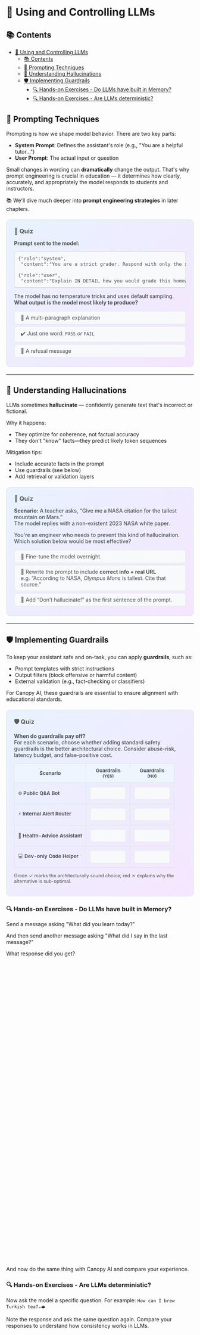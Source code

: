 # 💭 Using and Controlling LLMs

## 📚 Contents
- [💭 Using and Controlling LLMs](#-using-and-controlling-llms)
  - [📚 Contents](#-contents)
  - [💭 Prompting Techniques](#-prompting-techniques)
  - [🚨 Understanding Hallucinations](#-understanding-hallucinations)
  - [🛡️ Implementing Guardrails](#️-implementing-guardrails)
    - [🔍 Hands-on Exercises - Do LLMs have built in Memory?](#-hands-on-exercises---do-llms-have-built-in-memory)
    - [🔍 Hands-on Exercises - Are LLMs deterministic?](#-hands-on-exercises---are-llms-deterministic)

## 💭 Prompting Techniques

Prompting is how we shape model behavior. There are two key parts:
- **System Prompt**: Defines the assistant's role (e.g., "You are a helpful tutor…")
- **User Prompt**: The actual input or question

Small changes in wording can **dramatically** change the output. That's why prompt engineering is crucial in education — it determines how clearly, accurately, and appropriately the model responds to students and instructors.

📚 We'll dive much deeper into **prompt engineering strategies** in later chapters.

<!-- 💭 Prompting – what will happen? -->
<div style="background:linear-gradient(135deg,#e8f2ff 0%,#f5e6ff 100%);
            padding:20px;border-radius:10px;margin:20px 0;border:1px solid #d1e7dd;">

<h3 style="margin:0 0 8px;color:#5a5a5a;">📝 Quiz</h3>

<p style="color:#495057;font-weight:500;">
<strong>Prompt sent to the model:</strong></p>

<pre style="background:#f8f9fa;border:1px solid #ccc;border-radius:6px;padding:10px;font-size:.9em;color:#495057;font-weight:500;">
{"role":"system",
 "content":"You are a strict grader. Respond with only the single word PASS or FAIL."}

{"role":"user",
 "content":"Explain IN DETAIL how you would grade this homework."}
</pre>

<p style="color:#495057;font-weight:500;">
The model has no temperature tricks and uses default sampling.<br>
<strong>What output is the model most likely to produce?</strong></p>

<style>
.quiz-container-prompt-out{position:relative}
.quiz-option-prompt-out{display:block;margin:4px 0;padding:8px 16px;background:#f8f9fa;border-radius:6px;
  cursor:pointer;transition:.2s;border:2px solid #e9ecef;color:#495057}
.quiz-option-prompt-out:hover{background:#fff;transform:translateY(-1px);border-color:#dee2e6}
.quiz-radio-prompt-out{display:none}
.quiz-radio-prompt-out:checked+.quiz-option-prompt-out[data-correct="true"]{background:#d4edda;color:#155724;border-color:#c3e6cb}
.quiz-radio-prompt-out:checked+.quiz-option-prompt-out:not([data-correct="true"]){background:#f8d7da;color:#721c24;border-color:#f5b7b1}
.feedback-prompt-out{display:none;margin:4px 0;padding:8px 16px;border-radius:6px}
#prompt-out-correct:checked~.feedback-prompt-out[data-feedback="correct"],
#prompt-out-wrong1:checked~.feedback-prompt-out[data-feedback="wrong"],
#prompt-out-wrong2:checked~.feedback-prompt-out[data-feedback="wrong"]{display:block}
.feedback-prompt-out[data-feedback="correct"]{background:#d1f2eb;color:#0c5d56;border:1px solid #a3d9cc}
.feedback-prompt-out[data-feedback="wrong"]{background:#fce8e6;color:#58151c;border:1px solid #f5b7b1}
</style>

<div class="quiz-container-prompt-out">
  <input type="radio" name="quiz-prompt-out" id="prompt-out-wrong1" class="quiz-radio-prompt-out">
  <label for="prompt-out-wrong1" class="quiz-option-prompt-out" data-correct="false">
    📝 A multi-paragraph explanation
  </label>

  <input type="radio" name="quiz-prompt-out" id="prompt-out-correct" class="quiz-radio-prompt-out">
  <label for="prompt-out-correct" class="quiz-option-prompt-out" data-correct="true">
    ✔️ Just one word: <code>PASS</code> <em>or</em> <code>FAIL</code>
  </label>

  <input type="radio" name="quiz-prompt-out" id="prompt-out-wrong2" class="quiz-radio-prompt-out">
  <label for="prompt-out-wrong2" class="quiz-option-prompt-out" data-correct="false">
    🚫 A refusal message
  </label>

  <div class="feedback-prompt-out" data-feedback="correct">
    ✅ <strong>Exactly.</strong> The system instruction outranks the user request, so the model sticks to the one-word format.
  </div>
  <div class="feedback-prompt-out" data-feedback="wrong">
    ❌ Remember: system-role text sets the policy the model follows.
  </div>
</div>
</div>



---

## 🚨 Understanding Hallucinations

LLMs sometimes **hallucinate** — confidently generate text that's incorrect or fictional.

Why it happens:
- They optimize for coherence, not factual accuracy
- They don't "know" facts—they predict likely token sequences

Mitigation tips:
- Include accurate facts in the prompt
- Use guardrails (see below)
- Add retrieval or validation layers

<!-- 🚨 Hallucination – realistic prevention options -->
<div style="background:linear-gradient(135deg,#e8f2ff 0%,#f5e6ff 100%);padding:20px;border-radius:10px;margin:20px 0;border:1px solid #d1e7dd;">
  <h3 style="margin:0 0 8px;color:#5a5a5a;">🚨 Quiz</h3>
  <p style="color:#495057;font-weight:500;">
    <strong>Scenario:</strong> A teacher asks, “Give me a NASA citation for the tallest mountain on Mars.”<br>
    The model replies with a non-existent 2023 NASA white paper.
  </p>

  <p style="color:#495057;font-weight:500;">
    You're an engineer who needs to prevent this kind of hallucination. Which solution below would be most effective?
  </p>

  <style>
  .hall-fix-row{display:block;margin:4px 0;padding:8px 16px;background:#f8f9fa;border-radius:6px;
                border:2px solid #e9ecef;color:#495057;cursor:pointer;transition:.2s}
  .hall-fix-row:hover{background:#fff;transform:translateY(-1px);border-color:#dee2e6}
  .hall-fix-radio{display:none}
  .hall-fix-radio:checked + .hall-fix-row[data-good="true"]{background:#d4edda;color:#155724;border-color:#c3e6cb}
  .hall-fix-radio:checked + .hall-fix-row[data-good="false"]{background:#f8d7da;color:#721c24;border-color:#f5b7b1}
  .hall-fix-feedback{display:none;margin:4px 0;padding:8px 16px;border-radius:6px}
  #hall-fix-correct:checked ~ .hall-fix-feedback[data-type="good"],
  #hall-fix-w1:checked     ~ .hall-fix-feedback[data-type="bad"],
  #hall-fix-w2:checked     ~ .hall-fix-feedback[data-type="bad"]{display:block}
  .hall-fix-feedback[data-type="good"]{background:#d1f2eb;color:#0c5d56;border:1px solid #a3d9cc}
  .hall-fix-feedback[data-type="bad"]{background:#fce8e6;color:#58151c;border:1px solid #f5b7b1}
  </style>

  <div class="quiz-container-prompt-out">
  <input type="radio" id="hall-fix-w1" name="hall-fix" class="hall-fix-radio">
  <label for="hall-fix-w1" class="hall-fix-row" data-good="false">
    🚧 Fine-tune the model overnight.
  </label>

  <input type="radio" id="hall-fix-correct" name="hall-fix" class="hall-fix-radio">
  <label for="hall-fix-correct" class="hall-fix-row" data-good="true">
    📝 Rewrite the prompt to include <b>correct info + real URL</b><br>
    e.g. “According to NASA, <em>Olympus Mons</em> is tallest. Cite that source.”
  </label>

  <input type="radio" id="hall-fix-w2" name="hall-fix" class="hall-fix-radio">
  <label for="hall-fix-w2" class="hall-fix-row" data-good="false">
    📢 Add “Don’t hallucinate!” as the first sentence of the prompt.
  </label>

  <div class="hall-fix-feedback" data-type="good">
    ✅ Correct – giving the model the <em>true fact and real link</em> steers its next-token guesses toward reality. This is called "grounding" the model.
  </div>
  <div class="hall-fix-feedback" data-type="bad">
    ❌ Not ideal. Consider a solution that explicitly provides verified facts directly into the prompt to eliminate fabrications. Warnings alone won’t supply missing facts.
  </div>
</div>
</div>

---

## 🛡️ Implementing Guardrails

To keep your assistant safe and on-task, you can apply **guardrails**, such as:
- Prompt templates with strict instructions
- Output filters (block offensive or harmful content)
- External validation (e.g., fact-checking or classifiers)

For Canopy AI, these guardrails are essential to ensure alignment with educational standards.

<!-- 🛡️ Guardrails – architectural quiz -->
<div style="background:linear-gradient(135deg,#e8f2ff 0%,#f5e6ff 100%);
            padding:20px;border-radius:10px;margin:20px 0;border:1px solid #d1e7dd;">

  <h3 style="margin:0 0 10px;color:#5a5a5a;">🛡️ Quiz</h3>

  <p style="color:#495057;font-weight:500;">
    <strong>When do guardrails pay off?</strong><br>
    For each scenario, choose whether adding standard safety guardrails is the better architectural choice.
    Consider abuse-risk, latency budget, and false-positive cost.
  </p>

  <style>
    .gtbl{border-collapse:collapse;width:100%;font-size:.94em;color:#495057}
    .gtbl th,.gtbl td{border:1px solid #d1e7dd;padding:10px}
    .gtbl th{background:#eef5ff;text-align:center}
    .grad{display:none}

    /* initial neutral cell */
    .gopt{display:block;height:32px;line-height:30px;border-radius:6px;
          background:#f8f9fa;border:2px solid #e9ecef;cursor:pointer}

    .gopt:hover{background:#fff;border-color:#dee2e6}

    /* right pick */
    .grad:checked + .gopt[data-good="yes"]{
      background:#d4edda;border-color:#c3e6cb;color:#155724}
    .grad:checked + .gopt[data-good="yes"]::after{content:"✓";font-weight:600}

    /* wrong pick + explanation */
    .grad:checked + .gopt[data-good="no"]{
      background:#f8d7da;border-color:#f5b7b1;color:#721c24}
    .grad:checked + .gopt[data-good="no"]::after{
      content:"✗  → " attr(data-msg);
      font-weight:600;
      margin-left:6px}
  </style>

  <table class="gtbl">
    <tr>
      <th style="width:45%">Scenario</th>
      <th>Guardrails<br><small>(YES)</small></th>
      <th>Guardrails<br><small>(NO)</small></th>
    </tr>

  <!-- 1 Public bot -->
  <tr>
    <td>🌐 <b>Public Q&amp;A Bot</b></td>

  <td align="center">
    <input type="radio" id="r1y" name="r1" class="grad">
    <label for="r1y" class="gopt" data-good="yes"></label>
  </td>

  <td align="center">
    <input type="radio" id="r1n" name="r1" class="grad">
    <label for="r1n" class="gopt" data-good="no"
            data-msg="Unsafe without filters"></label>
  </td>
  </tr>

  <!-- 2 Latency-critical internal -->
  <tr>
    <td>⚡ <b>Internal Alert Router</b></td>

  <td align="center">
    <input type="radio" id="r2y" name="r2" class="grad">
    <label for="r2y" class="gopt" data-good="no"
            data-msg="Adds avoidable delay"></label>
  </td>

  <td align="center">
    <input type="radio" id="r2n" name="r2" class="grad">
    <label for="r2n" class="gopt" data-good="yes"></label>
  </td>
  </tr>

  <!-- 3 Medical assistant -->
  <tr>
    <td>🏥 <b>Health-Advice Assistant</b></td>

  <td align="center">
    <input type="radio" id="r3y" name="r3" class="grad">
    <label for="r3y" class="gopt" data-good="yes"></label>
  </td>

  <td align="center">
    <input type="radio" id="r3n" name="r3" class="grad">
    <label for="r3n" class="gopt" data-good="no"
            data-msg="Risk of harmful advice"></label>
  </td>
  </tr>

  <!-- 4 Dev code helper -->
  <tr>
    <td>💻 <b>Dev-only Code Helper</b></td>

  <td align="center">
    <input type="radio" id="r4y" name="r4" class="grad">
    <label for="r4y" class="gopt" data-good="no"
            data-msg="Blocks harmless snippets"></label>
  </td>

  <td align="center">
    <input type="radio" id="r4n" name="r4" class="grad">
    <label for="r4n" class="gopt" data-good="yes"></label>
  </td>
  </tr>
  </table>

  <p style="margin-top:8px;font-size:.9em;color:#495057;">
    Green ✓ marks the architecturally sound choice; red ✗ explains why the alternative is sub-optimal.
  </p>
</div>



### 🔍 Hands-on Exercises - Do LLMs have built in Memory?

Send a message asking "What did you learn today?" 

And then send another message asking "What did I say in the last message?"

What response did you get?


<div class="iframe-scroll-container">
  <iframe 
    src="https://gradio-app-ai501.<CLUSTER_DOMAIN>/chat-interface"  
    width="600px" 
    height="800px" 
    frameborder="0"
    style="border: 1px solid transparent; border-radius: 1px;">
  </iframe>
</div>


And now do the same thing with Canopy AI and compare your experience.


### 🔍 Hands-on Exercises - Are LLMs deterministic?

Now ask the model a specific question. For example: `How can I brew Turkish tea?☕️🫖`

Note the response and ask the same question again. Compare your responses to understand how consistency works in LLMs.

<div class="iframe-scroll-container">
  <iframe 
    src="https://gradio-app-ai501.<CLUSTER_DOMAIN>/chat-interface"  
    width="600px" 
    height="800px" 
    frameborder="0"
    style="border: 1px solid transparent; border-radius: 1px;">
  </iframe>
</div>

#TODO: Add temperature here and explain it a bit ("see how you get almost the same response when temperature is low, and very different when it's high")

[🔝 Back to Contents](#contents)
